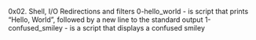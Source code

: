 0x02. Shell, I/O Redirections and filters
0-hello_world - is script that prints “Hello, World”, followed by a new line to the standard output
1-confused_smiley - is a script that displays a confused smiley
